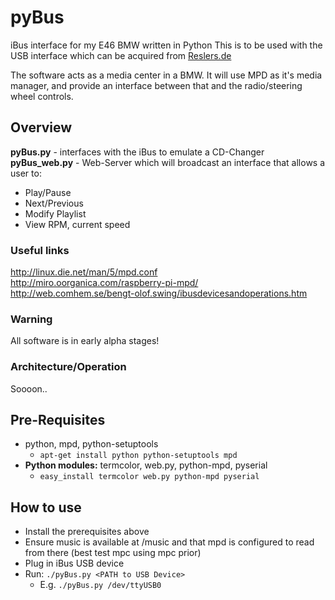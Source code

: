 pyBus
=====

iBus interface for my E46 BMW written in Python
This is to be used with the USB interface which 
can be acquired from [Reslers.de](http://www.reslers.de/IBUS/)

The software acts as a media center in a BMW. It will use
MPD as it's media manager, and provide an interface between 
that and the radio/steering wheel controls.

## Overview
**pyBus.py** - interfaces with the iBus to emulate a CD-Changer  
**pyBus_web.py** - Web-Server which will broadcast an interface that allows a user to:  
* Play/Pause
* Next/Previous
* Modify Playlist
* View RPM, current speed

### Useful links
http://linux.die.net/man/5/mpd.conf   
http://miro.oorganica.com/raspberry-pi-mpd/   
http://web.comhem.se/bengt-olof.swing/ibusdevicesandoperations.htm   

### Warning
All software is in early alpha stages!

### Architecture/Operation
Soooon..

## Pre-Requisites
* python, mpd, python-setuptools
	* `apt-get install python python-setuptools mpd`
* **Python modules:** termcolor, web.py, python-mpd, pyserial
	* `easy_install termcolor web.py python-mpd pyserial`
## How to use
* Install the prerequisites above
* Ensure music is available at /music and that mpd is configured to read from there (best test mpc using mpc prior)
* Plug in iBus USB device
* Run: `./pyBus.py <PATH to USB Device>`
	* E.g. `./pyBus.py /dev/ttyUSB0`

